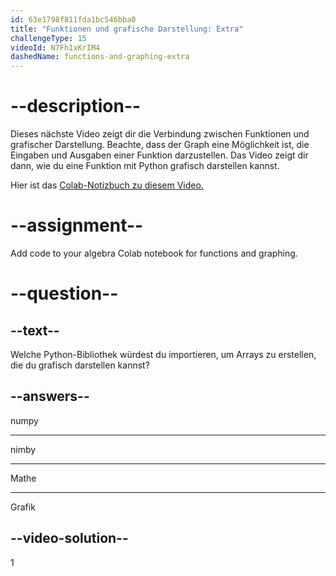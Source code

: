 ```yaml
---
id: 63e1798f811fda1bc546bba0
title: "Funktionen und grafische Darstellung: Extra"
challengeType: 15
videoId: N7Fh1xKrIM4
dashedName: functions-and-graphing-extra
---
```


# --description--

Dieses nächste Video zeigt dir die Verbindung zwischen Funktionen und grafischer Darstellung. Beachte, dass der Graph eine Möglichkeit ist, die Eingaben und Ausgaben einer Funktion darzustellen. Das Video zeigt dir dann, wie du eine Funktion mit Python grafisch darstellen kannst.

Hier ist das <a href="https://colab.research.google.com/drive/1UYorWd9-Btf_ZQyA9YdUzxzKR8rnVrSV" target="_blank" rel="noopener noreferrer nofollow">Colab-Notizbuch zu diesem Video.</a>

# --assignment--

Add code to your algebra Colab notebook for functions and graphing.

# --question--

## --text--

Welche Python-Bibliothek würdest du importieren, um Arrays zu erstellen, die du grafisch darstellen kannst?

## --answers--

numpy

---

nimby

---

Mathe

---

Grafik

## --video-solution--

1
